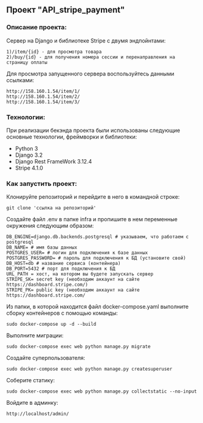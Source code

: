##  Проект "API_stripe_payment"

### Описание проекта:

Сервер на Django и библиотеке Stripe с двумя эндпойнтами:
```
1)/item/{id} - для просмотра товара
2)/buy/{id} - для получения номера сессии и перенаправления на страницу оплаты
```

Для просмотра запущенного сервера воспользуйтесь данными ссылками:
```
http://158.160.1.54/item/1/
http://158.160.1.54/item/2/
http://158.160.1.54/item/3/
```

### Технологии:

При реализации бекэнда проекта были использованы следующие основные технологии, фреймворки и библиотеки:
- Python 3
- Django 3.2
- Django Rest FrameWork 3.12.4
- Stripe 4.1.0

### Как запустить проект:
Клонируйте репозиторий и перейдите в него в командной строке:

```
git clone 'ссылка на репозиторий'
```
Создайте файл .env в папке infra и пропишите в нем переменные окружения следующим образом:

```
DB_ENGINE=django.db.backends.postgresql # указываем, что работаем с postgresql
DB_NAME= # имя базы данных
POSTGRES_USER= # логин для подключения к базе данных
POSTGRES_PASSWORD= # пароль для подключения к БД (установите свой)
DB_HOST=db # название сервиса (контейнера)
DB_PORT=5432 # порт для подключения к БД
URL_PATH = хост, на котором вы будете запускать сервер
STRIPE_SK= secret key (необходим аккаунт на сайте https://dashboard.stripe.com/)
STRIPE_PK= public key (необходим аккаунт на сайте https://dashboard.stripe.com/

```
Из папки, в которой находится файл docker-compose.yaml выполните сборку контейнеров с помощью команды:

```
sudo docker-compose up -d --build 
```

Выполните миграции:

```
sudo docker-compose exec web python manage.py migrate 
```

Создайте суперпользователя:

```
sudo docker-compose exec web python manage.py createsuperuser
```

Соберите статику:

```
sudo docker-compose exec web python manage.py collectstatic --no-input  
```

Войдите в админку:

```
http://localhost/admin/
```
